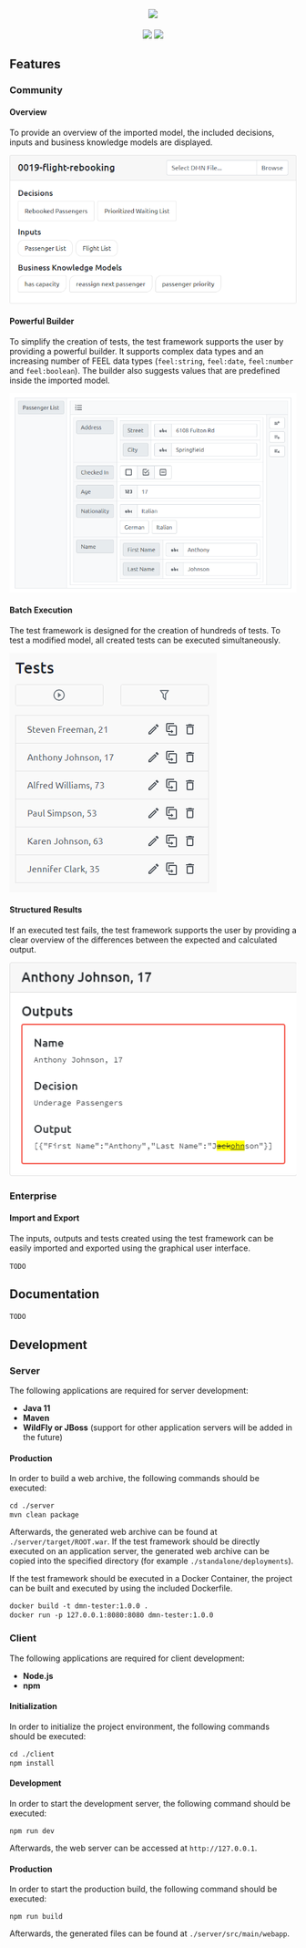 <p align="center">
  <img src="https://raw.githubusercontent.com/materna-se/dmn-tester/master/docs/logo.png">
  <br><br>
  <img src="https://img.shields.io/circleci/build/github/materna-se/dmn-tester.svg?style=flat-square">
  <img src="https://img.shields.io/docker/pulls/maternase/dmn-tester?style=flat-square">
</p>

## Features
### Community
#### Overview
To provide an overview of the imported model, the included decisions, inputs and business knowledge models are displayed.

![](./docs/model-overview.png)

#### Powerful Builder
To simplify the creation of tests, the test framework supports the user by providing a powerful builder.
It supports complex data types and an increasing number of FEEL data types
(`feel:string`, `feel:date`, `feel:number` and `feel:boolean`).
The builder also suggests values that are predefined inside the imported model.

![](./docs/builder.png)

#### Batch Execution
The test framework is designed for the creation of hundreds of tests.
To test a modified model, all created tests can be executed simultaneously.

![](./docs/test-execution.gif)

#### Structured Results
If an executed test fails, the test framework supports the user by providing
a clear overview of the differences between the expected and calculated output.

![](./docs/test-output.png)

### Enterprise
#### Import and Export
The inputs, outputs and tests created using the test framework can be
easily imported and exported using the graphical user interface.

`TODO`

## Documentation
`TODO`

## Development
### Server
The following applications are required for server development:
- **Java 11**
- **Maven**
- **WildFly or JBoss** (support for other application servers will be added in the future)

#### Production
In order to build a web archive, the following commands should be executed:
```
cd ./server
mvn clean package
```
Afterwards, the generated web archive can be found at `./server/target/ROOT.war`.
If the test framework should be directly executed on an application server, the generated
web archive can be copied into the specified directory (for example `./standalone/deployments`).

If the test framework should be executed in a Docker Container,
the project can be built and executed by using the included Dockerfile.
```
docker build -t dmn-tester:1.0.0 .
docker run -p 127.0.0.1:8080:8080 dmn-tester:1.0.0 
```

### Client
The following applications are required for client development:
- **Node.js**
- **npm**

#### Initialization
In order to initialize the project environment, the following commands should be executed:
```
cd ./client
npm install
```
#### Development
In order to start the development server, the following command should be executed:
```
npm run dev
```
Afterwards, the web server can be accessed at `http://127.0.0.1`.

#### Production
In order to start the production build, the following command should be executed:
```
npm run build
```
Afterwards, the generated files can be found at `./server/src/main/webapp`.